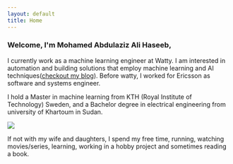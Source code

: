 ```yaml
---
layout: default
title: Home
---
```


<!--<div class="hero">-->
<!--<img src="{{ site.baseurl }}{{ site.hero.image }}" />-->
<!--<p>{{ site.hero.caption }}</p>-->
<!--</div>-->

### Welcome, I'm Mohamed Abdulaziz Ali Haseeb,

I currently work as a machine learning engineer at Watty. I am interested in automation and building solutions that employ machine learning and AI
techniques([checkout my blog](blog/)). Before watty, I worked for Ericsson as software and systems engineer.

I hold a Master in machine learning from KTH (Royal Institute of Technology) Sweden, and a Bachelor degree in electrical engineering from university of Khartoum in Sudan.


<div class="hero"><img src="public/img/out.jpg "/></div>

If not with my wife and daughters, I spend my free time, running, watching movies/series, learning, working in a hobby project and sometimes reading a book.

